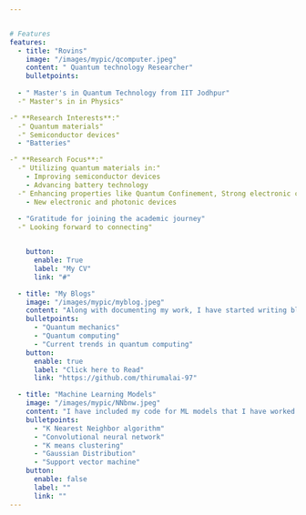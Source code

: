 ```yaml
---


# Features
features:
  - title: "Rovins"
    image: "/images/mypic/qcomputer.jpeg"
    content: " Quantum technology Researcher"
    bulletpoints:
   
  - " Master's in Quantum Technology from IIT Jodhpur"
  -" Master's in in Physics"

-" **Research Interests**:"
  -" Quantum materials"
  -" Semiconductor devices"
  - "Batteries"

-" **Research Focus**:"
  -" Utilizing quantum materials in:"
    - Improving semiconductor devices
    - Advancing battery technology
  -" Enhancing properties like Quantum Confinement, Strong electronic correlations, superconductivity and topological insulators for:"
    - New electronic and photonic devices
 
  - "Gratitude for joining the academic journey"
  -" Looking forward to connecting"


    button:
      enable: True
      label: "My CV"
      link: "#"

  - title: "My Blogs"
    image: "/images/mypic/myblog.jpeg"
    content: "Along with documenting my work, I have started writing blogs on quantum computing. I write blogs majorly in the below areas"
    bulletpoints:
      - "Quantum mechanics"
      - "Quantum computing"
      - "Current trends in quantum computing"
    button:
      enable: true
      label: "Click here to Read"
      link: "https://github.com/thirumalai-97"

  - title: "Machine Learning Models"
    image: "/images/mypic/NNbnw.jpeg"
    content: "I have included my code for ML models that I have worked on during my ML course at IIT, Jodhpur. Below are the algorithms that I have used. Check out my work for code."
    bulletpoints:
      - "K Nearest Neighbor algorithm"
      - "Convolutional neural network"
      - "K means clustering"
      - "Gaussian Distribution"
      - "Support vector machine"
    button:
      enable: false
      label: ""
      link: ""
---
```

